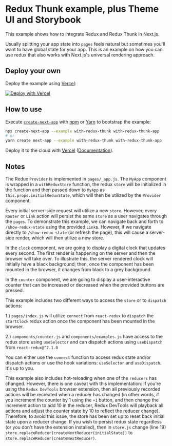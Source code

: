# Redux Thunk example, plus Theme UI and Storybook

This example shows how to integrate Redux and Redux Thunk in Next.js.

Usually splitting your app state into `pages` feels natural but sometimes you'll want to have global state for your app. This is an example on how you can use redux that also works with Next.js's universal rendering approach.

## Deploy your own

Deploy the example using [Vercel](https://vercel.com):

[![Deploy with Vercel](https://vercel.com/button)](https://vercel.com/import/project?template=https://github.com/vercel/next.js/tree/canary/examples/with-redux-thunk)

## How to use

Execute [`create-next-app`](https://github.com/vercel/next.js/tree/canary/packages/create-next-app) with [npm](https://docs.npmjs.com/cli/init) or [Yarn](https://yarnpkg.com/lang/en/docs/cli/create/) to bootstrap the example:

```bash
npx create-next-app --example with-redux-thunk with-redux-thunk-app
# or
yarn create next-app --example with-redux-thunk with-redux-thunk-app
```

Deploy it to the cloud with [Vercel](https://vercel.com/import?filter=next.js&utm_source=github&utm_medium=readme&utm_campaign=next-example) ([Documentation](https://nextjs.org/docs/deployment)).

## Notes

The Redux `Provider` is implemented in `pages/_app.js`. The `MyApp` component is wrapped in a `withReduxStore` function, the redux `store` will be initialized in the function and then passed down to `MyApp` as `this.props.initialReduxState`, which will then be utilized by the `Provider` component.

Every initial server-side request will utilize a new `store`. However, every `Router` or `Link` action will persist the same `store` as a user navigates through the `pages`. To demonstrate this example, we can navigate back and forth to `/show-redux-state` using the provided `Link`s. However, if we navigate directly to `/show-redux-state` (or refresh the page), this will cause a server-side render, which will then utilize a new store.

In the `clock` component, we are going to display a digital clock that updates every second. The first render is happening on the server and then the browser will take over. To illustrate this, the server rendered clock will initially have a black background; then, once the component has been mounted in the browser, it changes from black to a grey background.

In the `counter` component, we are going to display a user-interactive counter that can be increased or decreased when the provided buttons are pressed.

This example includes two different ways to access the `store` or to `dispatch` actions:

1.) `pages/index.js` will utilize `connect` from `react-redux` to `dispatch` the `startClock` redux action once the component has been mounted in the browser.

2.) `components/counter.js` and `components/examples.js` have access to the redux store using `useSelector` and can dispatch actions using `useDispatch` from `react-redux@^7.1.0`

You can either use the `connect` function to access redux state and/or dispatch actions or use the hook variations: `useSelector` and `useDispatch`. It's up to you.

This example also includes hot-reloading when one of the `reducers` has changed. However, there is one caveat with this implementation: If you're using the `Redux DevTools` browser extension, then all previously recorded actions will be recreated when a reducer has changed (in other words, if you increment the counter by 1 using the `+1` button, and then change the increment action to add 10 in the reducer, Redux DevTools will playback all actions and adjust the counter state by 10 to reflect the reducer change). Therefore, to avoid this issue, the store has been set up to reset back initial state upon a reducer change. If you wish to persist redux state regardless (or you don't have the extension installed), then in `store.js` change (line 19) `store.replaceReducer(createNextReducer(initialState))` to `store.replaceReducer(createNextReducer)`.
